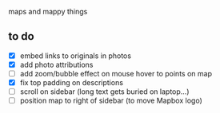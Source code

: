 maps and mappy things

to do
---

- [x] embed links to originals in photos
- [x] add photo attributions
- [ ] add zoom/bubble effect on mouse hover to points on map
- [x] fix top padding on descriptions
- [ ] scroll on sidebar (long text gets buried on laptop...)
- [ ] position map to right of sidebar (to move Mapbox logo)